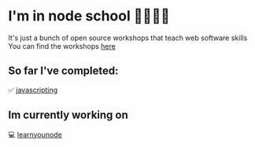 # I'm in node school 🏫👨🏾‍💻

It's just a bunch of open source workshops that teach web software skills
You can find the workshops [here](https://nodeschool.io/)

## So far I've completed:

✅ [javascripting](https://github.com/workshopper/javascripting)

## Im currently working on

💻 [learnyounode](https://github.com/workshopper/learnyounode)
